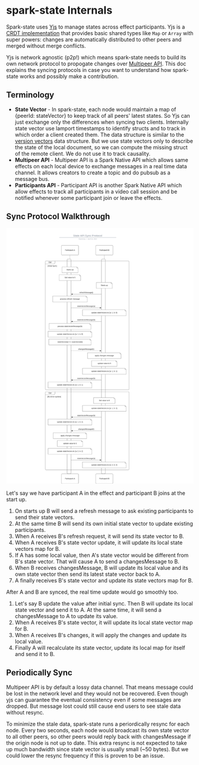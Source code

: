 # spark-state Internals

Spark-state uses [Yjs](https://github.com/yjs/yjs) to manage states across effect participants. Yjs is a [CRDT implementation](https://github.com/yjs/yjs#Yjs-CRDT-Algorithm) that provides basic shared types like `Map` or `Array` with super powers: changes are automatically distributed to other peers and merged without merge conflicts.

Yjs is network agnostic (p2p!) which means spark-state needs to build its own network protocol to propogate changes over [Multipeer API](https://sparkar.facebook.com/ar-studio/learn/documentation/reference/classes/multipeermodule). This doc explains the syncing protocols in case you want to understand how spark-state works and possibly make a contribution.

## Terminology

* **State Vector** - In spark-state, each node would maintain a map of {peerId: stateVector} to keep track of all peers' latest states. So Yjs can just exchange only the differences when syncing two clients. Internally state vector use lamport timestamps to identify structs and to track in which order a client created them. The data structure is similar to the [version vectors](https://en.wikipedia.org/wiki/Version_vector) data structure. But we use state vectors only to describe the state of the local document, so we can compute the missing struct of the remote client. We do not use it to track causality.
* **Multipeer API** - Multipeer API is a Spark Native API which allows same effects on each local device to exchange messages in a real time data channel. It allows creators to create a topic and do pubsub as a message bus.
* **Participants API** - Participant API is another Spark Native API which allow effects to track all participants in a video call session and be notified whenever some participant join or leave the effects.

## Sync Protocol Walkthrough

![sync protocl](./documentation_src/sync-protocol.svg)

Let's say we have participant A in the effect and participant B joins at the start up.

1. On starts up B will send a refresh message to ask existing participants to send their state vectors.
1. At the same time B will send its own initial state vector to update existing participants.
1. When A receives B's refresh request, it will send its state vector to B.
1. When A receives B's state vector update, it will update its local state vectors map for B.
1. If A has some local value, then A's state vector would be different from B's state vector. That will cause A to send a changesMessage to B.
1. When B receives changesMessage, B will update its local value and its own state vector then send its latest state vector back to A.
1. A finally receives B's state vector and update its state vectors map for B.

After A and B are synced, the real time update would go smoothly too.
1. Let's say B update the value after initial sync. Then B will update its local state vector and send it to A. At the same time, it will send a changesMessage to A to update its value.
1. When A receives B's state vector, it will update its local state vector map for B.
1. When A receives B's changes, it will apply the changes and update its local value.
1. Finally A will recalculate its state vector, update its local map for itself and send it to B. 

## Periodically Sync

Multipeer API is by default a lossy data channel. That means message could be lost in the network level and they would not be recovered. Even though yjs can guarantee the eventual consistency even if some messages are dropped. But message lost could still cause end users to see stale data without resync.

To minimize the stale data, spark-state runs a periordically resync for each node. Every two seconds, each node would broadcast its own state vector to all other peers, so other peers would reply back with changesMessage if the origin node is not up to date. This extra resync is not expected to take up much bandwidth since state vector is usually small (~50 bytes). But we could lower the resync frequency if this is proven to be an issue.